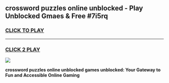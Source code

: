 
## crossword puzzles online unblocked - Play Unblocked Gmaes & Free #7i5rq
<h3>
<a href="https://news.freeplayer.one?title=crossword_puzzles_online_unblocked&ref=24F">CLICK TO PLAY</a></h3>
<hr>

<h3>
<a href="https://news.freeplayer.one?title=crossword_puzzles_online_unblocked&ref=24F">CLICK 2 PLAY</a>
  
</h3>

<a href="https://news.freeplayer.one?title=crossword_puzzles_online_unblocked&ref=24F/"><img src="https://clearcache.store/games.png"></a>


**crossword puzzles online unblocked games unblocked: Your Gateway to Fun and Accessible Online Gaming**
